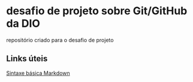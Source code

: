 # desafio de projeto sobre Git/GitHub da DIO
repositório criado para o desafio de projeto

## Links úteis
[Sintaxe básica Markdown](https://www.markdownguide.org/basic-syntax/)
